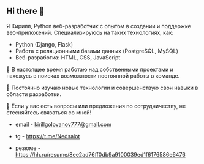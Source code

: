 ## Hi there 👋

Я Кирилл, Python веб-разработчик с опытом в создании и поддержке веб-приложений. Специализируюсь на таких технологиях, как:

- Python (Django, Flask)
- Работа с реляционными базами данных (PostgreSQL, MySQL)
- Веб-разработка: HTML, CSS, JavaScript

🔭 В настоящее время работаю над собственными проектами и нахожусь в поисках возможности постоянной работы в команде.

🌱 Постоянно изучаю новые технологии и совершенствую свои навыки в области разработки.

💬 Если у вас есть вопросы или предложения по сотрудничеству, не стесняйтесь связаться со мной!

- email - kirillgolovanov777@gmail.com

- tg - https://t.me/Nedsalot

- резюме - https://hh.ru/resume/8ee2ad76ff0db9a9100039ed1f6176586e6476

